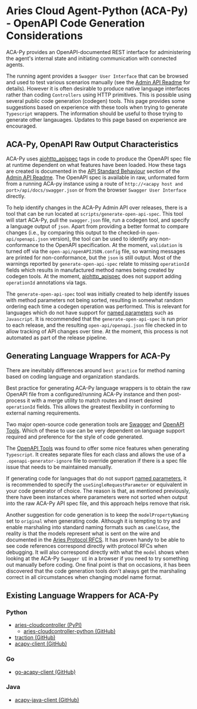 # Aries Cloud Agent-Python (ACA-Py) - OpenAPI Code Generation Considerations

ACA-Py provides an OpenAPI-documented REST interface for administering the agent's internal state and initiating communication with connected agents.

The running agent provides a `Swagger User Interface` that can be browsed and used to test various scenarios manually (see the [Admin API Readme](AdminAPI.md) for details).  However it is often desirable to produce native language interfaces rather than coding `Controllers` using HTTP primitives. This is possible using several public code generation (codegen) tools.  This page provides some suggestions based on experience with these tools when trying to generate `Typescript` wrappers.  The information should be useful to those trying to generate other langauages. Updates to this page based on experience are encouraged.

## ACA-Py, OpenAPI Raw Output Characteristics

ACA-Py uses [aiohttp_apispec](https://github.com/maximdanilchenko/aiohttp-apispec) tags in code to produce the OpenAPI spec file at runtime dependent on what features have been loaded. How these tags are created is documented in the [API Standard Behaviour](https://github.com/hyperledger/aries-cloudagent-python/blob/main/AdminAPI.md#api-standard-behaviour) section of the [Admin API Readme](AdminAPI.md).  The OpenAPI spec is available in raw, unformated form from a running ACA-py instance using a route of `http://<acapy host and port>/api/docs/swagger.json` or from the browser `Swagger User Interface` directly.  

To help identify changes in the ACA-Py Admin API over releases, there is a tool that can be run located at `scripts/generate-open-api-spec`. This tool will start ACA-Py, pull the `swagger.json` file, run a codegen tool, and specify a language output of `json`. Apart from providing a better format to compare changes (i.e., by comparing this output to the checked-in `open-api/openapi.json` version), the tool can be used to identify any non-conformance to the OpenAPI specification. At the moment, `validation` is turned off via the `open-api/openAPIJSON.config` file, so warning messages are printed for non-conformance, but the `json` is still output. Most of the warnings reported by `generate-open-api-spec` relate to missing `operationId` fields which results in manufactured method names being created by codegen tools. At the moment, [aiohttp_apispec](https://github.com/maximdanilchenko/aiohttp-apispec) does not support adding `operationId` annotations via tags.

The `generate-open-api-spec` tool was initially created to help identify issues with method parameters not being sorted, resulting in somewhat random ordering each time a codegen operation was performed. This is relevant for languages which do not have support for [named parameters](https://en.wikipedia.org/wiki/Named_parameter) such as `Javascript`. It is recommended that the `generate-open-api-spec` is run prior to each release, and the resulting `open-api/openapi.json` file checked in to allow tracking of API changes over time. At the moment, this process is not automated as part of the release pipeline.

## Generating Language Wrappers for ACA-Py

There are inevitably differences around `best practice` for method naming based on coding language and organization standards.

Best practice for generating ACA-Py language wrappers is to obtain the raw OpenAPI file from a configured/running ACA-Py instance and then post-process it with a merge utility to match routes and insert desired `operationId` fields. This allows the greatest flexibility in conforming to external naming requirements.

Two major open-source code generation tools are [Swagger](https://github.com/swagger-api/swagger-codegen) and [OpenAPI Tools](https://github.com/OpenAPITools/openapi-generator). Which of these to use can be very dependent on language support required and preference for the style of code generated.

The [OpenAPI Tools](https://github.com/OpenAPITools/openapi-generator) was found to offer some nice features when generating `Typescript`. It creates separate files for each class and allows the use of a `.openapi-generator-ignore` file to override generation if there is a spec file issue that needs to be maintained manually.

If generating code for languages that do not support [named parameters](https://en.wikipedia.org/wiki/Named_parameter), it is recommended to specify the `useSingleRequestParameter` or equivalent in your code generator of choice. The reason is that, as mentioned previously, there have been instances where parameters were not sorted when output into the raw ACA-Py API spec file, and this approach helps remove that risk.

Another suggestion for code generation is to keep the `modelPropertyNaming` set to `original` when generating code. Although it is tempting to try and enable marshaling into standard naming formats such as `camelCase`, the reality is that the models represent what is sent on the wire and documented in the [Aries Protocol RFCS](https://github.com/hyperledger/aries-rfcs/tree/master/features). It has proven handy to be able to see code references correspond directly with protocol RFCs when debugging. It will also correspond directly with what the `model` shows when looking at the ACA-Py `Swagger UI` in a browser if you need to try something out manually before coding. One final point is that on occasions, it has been discovered that the code generation tools don't always get the marshaling correct in all circumstances when changing model name format.

## Existing Language Wrappers for ACA-Py

### Python

- [aries-cloudcontroller (PyPI)](https://pypi.org/project/aries-cloudcontroller/)
  - [aries-cloudcontroller-python (GitHub)](https://github.com/didx-xyz/aries-cloudcontroller-python)
- [traction (GitHub)](https://github.com/bcgov/traction/tree/develop/services/traction/acapy_client)
- [acapy-client (GitHub)](https://github.com/Indicio-tech/acapy-client)

### Go

- [go-acapy-client (GitHub)](https://github.com/ldej/go-acapy-client)

### Java

- [acapy-java-client (GitHub)](https://github.com/hyperledger-labs/acapy-java-client)
